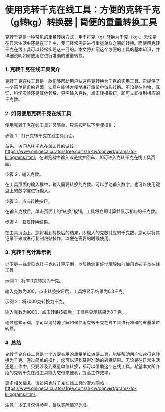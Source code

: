 使用克转千克在线工具：方便的克转千克（g转kg）转换器 | 简便的重量转换工具
=======================================

克转千克是一种常见的重量转换方式，用于将克（g）转换为千克（kg）。无论是在日常生活中还是在工作中，我们经常需要进行重量单位之间的转换。而使用克转千克在线工具可以轻松实现这一目的。本文将介绍这个方便的工具的基本知识，并详细说明如何使用它进行准确的重量转换。

### 1. 克转千克在线工具简介

克转千克在线工具是一款能够帮助用户快速将克转换为千克的实用工具。它提供了一个简单易用的界面，让用户能够方便地进行重量单位的转换。不论是在购物、烹饪、科学实验还是其他领域，只需输入克数，点击转换按钮，即可立即得到相应的千克数。

### 2. 如何使用克转千克在线工具

使用克转千克在线工具非常简单，只需按照以下步骤操作：

步骤 1：打开克转千克在线工具页面。

首先，访问克转千克在线工具的链接：<https://www.onlinecalculatorsfree.com/zh-tw/convert/grams-to-kilograms.html>。在浏览器中输入该链接并回车，即可进入克转千克在线工具页面。

步骤 2：输入克数。

在工具页面的输入框中，输入需要转换的克数。可以手动输入数字，也可以使用键盘上的数字键进行输入。

步骤 3：点击转换按钮。

在输入克数后，单击页面上的“转换”按钮，工具将立即计算并显示相应的千克数。

步骤 4：获取转换结果。

在工具页面上，您将看到转换后的结果，即输入的克数对应的千克数。您可以将其记录下来或进行复制粘贴操作，以便在需要的时候使用。

### 3. 克转千克计算示例

以下是一些常见克转千克的计算示例，以帮助您更好地理解如何使用克转千克在线工具：

示例 1：将300克转换为千克。

输入克数为300，点击转换按钮后，工具将显示结果为0.3千克。

示例 2：将8000克转换为千克。

输入克数为8000，点击转换按钮后，工具将显示结果为8千克。

通过这些示例，您可以清楚地了解如何使用克转千克在线工具进行准确的重量单位转换。

### 4. 总结

克转千克在线工具是一个方便实用的重量单位转换工具，能够帮助用户快速将克转换为千克。通过简单的操作，您可以轻松获得准确的转换结果。无论是在日常生活还是工作中，只要涉及到重量单位转换，都可以借助这个在线工具。希望本文所介绍的克转千克在线工具能为您带来便利，提高工作效率。

更多相关信息，请访问克转千克在线工具的官方网站：<https://www.onlinecalculatorsfree.com/zh-tw/convert/grams-to-kilograms.html>。

注意：本工具仅供参考，请以实际情况为准。